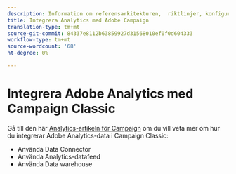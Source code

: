 ```yaml
---
description: Information om referensarkitekturen, ​ riktlinjer, konfigurationssteg och tester som implementeringsspecialister måste följa när de integrerar Adobe Analytics med Adobe Campaign.
title: Integrera Analytics med Adobe Campaign
translation-type: tm+mt
source-git-commit: 84337e8112b63859927d31568010ef0f0d604333
workflow-type: tm+mt
source-wordcount: '68'
ht-degree: 0%

---
```



# Integrera Adobe Analytics med Campaign Classic

Gå till den här [Analytics-artikeln för Campaign](https://helpx.adobe.com/marketing-cloud/how-to/analytics-ac.html) om du vill veta mer om hur du integrerar Adobe Analytics-data i Campaign Classic:

* Använda Data Connector
* Använda Analytics-datafeed
* Använda Data warehouse